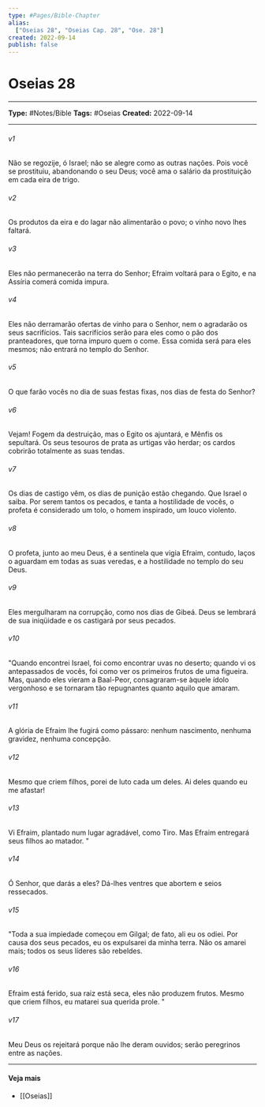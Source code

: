 ```yaml
---
type: #Pages/Bible-Chapter
alias:
  ["Oseias 28", "Oseias Cap. 28", "Ose. 28"]
created: 2022-09-14
publish: false
---
```


# Oseias 28

---

**Type:** #Notes/Bible
**Tags:** #Oseias
**Created:** 2022-09-14

---

###### v1
Não se regozije, ó Israel; não se alegre como as outras nações. Pois você se prostituiu, abandonando o seu Deus; você ama o salário da prostituição em cada eira de trigo.
###### v2
Os produtos da eira e do lagar não alimentarão o povo; o vinho novo lhes faltará.
###### v3
Eles não permanecerão na terra do Senhor; Efraim voltará para o Egito, e na Assíria comerá comida impura.
###### v4
Eles não derramarão ofertas de vinho para o Senhor, nem o agradarão os seus sacrifícios. Tais sacrifícios serão para eles como o pão dos pranteadores, que torna impuro quem o come. Essa comida será para eles mesmos; não entrará no templo do Senhor.
###### v5
O que farão vocês no dia de suas festas fixas, nos dias de festa do Senhor?
###### v6
Vejam! Fogem da destruição, mas o Egito os ajuntará, e Mênfis os sepultará. Os seus tesouros de prata as urtigas vão herdar; os cardos cobrirão totalmente as suas tendas.
###### v7
Os dias de castigo vêm, os dias de punição estão chegando. Que Israel o saiba. Por serem tantos os pecados, e tanta a hostilidade de vocês, o profeta é considerado um tolo, o homem inspirado, um louco violento.
###### v8
O profeta, junto ao meu Deus, é a sentinela que vigia Efraim, contudo, laços o aguardam em todas as suas veredas, e a hostilidade no templo do seu Deus.
###### v9
Eles mergulharam na corrupção, como nos dias de Gibeá. Deus se lembrará de sua iniqüidade e os castigará por seus pecados.
###### v10
"Quando encontrei Israel, foi como encontrar uvas no deserto; quando vi os antepassados de vocês, foi como ver os primeiros frutos de uma figueira. Mas, quando eles vieram a Baal-Peor, consagraram-se àquele ídolo vergonhoso e se tornaram tão repugnantes quanto aquilo que amaram.
###### v11
A glória de Efraim lhe fugirá como pássaro: nenhum nascimento, nenhuma gravidez, nenhuma concepção.
###### v12
Mesmo que criem filhos, porei de luto cada um deles. Ai deles quando eu me afastar!
###### v13
Vi Efraim, plantado num lugar agradável, como Tiro. Mas Efraim entregará seus filhos ao matador. "
###### v14
Ó Senhor, que darás a eles? Dá-lhes ventres que abortem e seios ressecados.
###### v15
"Toda a sua impiedade começou em Gilgal; de fato, ali eu os odiei. Por causa dos seus pecados, eu os expulsarei da minha terra. Não os amarei mais; todos os seus líderes são rebeldes.
###### v16
Efraim está ferido, sua raiz está seca, eles não produzem frutos. Mesmo que criem filhos, eu matarei sua querida prole. "
###### v17
Meu Deus os rejeitará porque não lhe deram ouvidos; serão peregrinos entre as nações.


---

#### Veja mais

- [[Oseias]]
